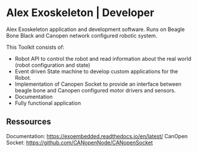 Alex Exoskeleton | Developer 
=============
Alex Exoskeleton application and development software.
Runs on Beagle Bone Black and Canopen network configured robotic system.

This Toolkit consists of:
* Robot API to control the robot and read information about the real world (robot configuration and state)
* Event driven State machine to develop custom applications for the Robot.
* Implementation of Canopen Socket to provide an interface between beagle bone and Canopen configured motor drivers and sensors.
* Documentation
* Fully functional application

## Ressources

Documentation: https://exoembedded.readthedocs.io/en/latest/
CanOpen Socket: https://github.com/CANopenNode/CANopenSocket
